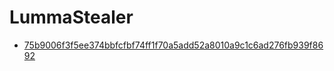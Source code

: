 # LummaStealer
- [75b9006f3f5ee374bbfcfbf74ff1f70a5add52a8010a9c1c6ad276fb939f8692](LummaStealer/75b9006f3f5ee374bbfcfbf74ff1f70a5add52a8010a9c1c6ad276fb939f8692.md)
